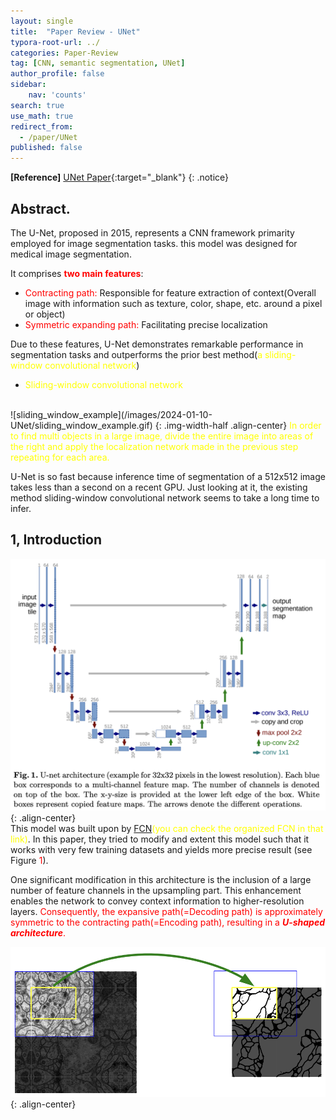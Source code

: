 ```yaml
---
layout: single
title:  "Paper Review - UNet"
typora-root-url: ../
categories: Paper-Review
tag: [CNN, semantic segmentation, UNet]
author_profile: false
sidebar:
    nav: 'counts'
search: true
use_math: true
redirect_from:
  - /paper/UNet
published: false
---
```


**[Reference]** [UNet Paper](https://arxiv.org/pdf/1505.04597.pdf){:target="_blank"}
{: .notice}

## Abstract.
The U-Net, proposed in 2015, represents a CNN framework primarity employed for image segmentation tasks. this model was designed for medical image segmentation.

It comprises <span style='color:red'>**two main features**</span>:
 - <span style='color:red'>Contracting path:</span> Responsible for feature extraction of context(Overall image with information such as texture, color, shape, etc. around a pixel or object)
 - <span style='color:red'>Symmetric expanding path:</span> Facilitating precise localization

Due to these features, U-Net demonstrates remarkable performance in segmentation tasks and outperforms the prior best method(<span style='color:yellow'>a sliding-window convolutional network</span>)

* <span style='color:yellow'>Sliding-window convolutional network<br>
<br>
![sliding_window_example](/images/2024-01-10-UNet/sliding_window_example.gif)
{: .img-width-half .align-center}
<span style='color:yellow'>In order to find multi objects in a large image, divide the entire image into areas of the right and apply the localization network made in the previous step repeating for each area.</span>

U-Net is so fast because inference time of segmentation of a 512x512 image takes less than a second on a recent GPU. Just looking at it, the existing method sliding-window convolutional network seems to take a long time to infer.

## 1, Introduction
![u-net-architecture](/images/2024-01-10-UNet/UNet-arc.png){: .align-center}<br>
This model was built upon by [FCN](https://hoya9802.github.io/paper-review/FCN/)<span style='color:yellow'>(you can check the organized FCN in that link)</span>. In this paper, they tried to modify and extent this model such that it works with very few training datasets and yields more precise result (see Figure <span style='color:red'>1</span>).

One significant modification in this architecture is the inclusion of a large number of feature channels in the upsampling part. This enhancement enables the network to convey context information to higher-resolution layers. <span style='color:red'>Consequently, the expansive path(=Decoding path) is approximately symmetric to the contracting path(=Encoding path), resulting in a ***U-shaped architecture***.</span>

![overlap-tile](/images/2024-01-10-UNet/overlap-tile.png){: .align-center}<br>